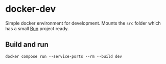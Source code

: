 # docker-dev

Simple docker environment for development. Mounts the `src` folder which has a small [Bun](https://bun.sh) project ready.

## Build and run

```shell
docker compose run --service-ports --rm --build dev
```
